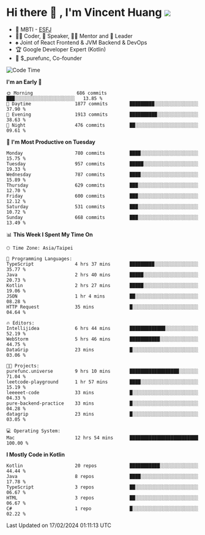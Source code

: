 # Hi there 👋 , I'm Vincent Huang ![](https://komarev.com/ghpvc/?username=Jian-Min-Huang)
- 👀 MBTI - [ESFJ](https://www.16personalities.com/esfj-personality)
- 👨‍💻 Coder, 🎤 Speaker, 👨‍🏫 Mentor and 🚀 Leader
- ♠️ Joint of React Frontend & JVM Backend & DevOps
- 🏆 Google Developer Expert (Kotlin)
- 💼 $_purefunc, Co-founder

<!--START_SECTION:waka-->
![Code Time](http://img.shields.io/badge/Code%20Time-3%2C387%20hrs%2057%20mins-blue)

**I'm an Early 🐤** 

```text
🌞 Morning                686 commits         ███░░░░░░░░░░░░░░░░░░░░░░   13.85 % 
🌆 Daytime                1877 commits        █████████░░░░░░░░░░░░░░░░   37.90 % 
🌃 Evening                1913 commits        ██████████░░░░░░░░░░░░░░░   38.63 % 
🌙 Night                  476 commits         ██░░░░░░░░░░░░░░░░░░░░░░░   09.61 % 
```
📅 **I'm Most Productive on Tuesday** 

```text
Monday                   780 commits         ████░░░░░░░░░░░░░░░░░░░░░   15.75 % 
Tuesday                  957 commits         █████░░░░░░░░░░░░░░░░░░░░   19.33 % 
Wednesday                787 commits         ████░░░░░░░░░░░░░░░░░░░░░   15.89 % 
Thursday                 629 commits         ███░░░░░░░░░░░░░░░░░░░░░░   12.70 % 
Friday                   600 commits         ███░░░░░░░░░░░░░░░░░░░░░░   12.12 % 
Saturday                 531 commits         ███░░░░░░░░░░░░░░░░░░░░░░   10.72 % 
Sunday                   668 commits         ███░░░░░░░░░░░░░░░░░░░░░░   13.49 % 
```


📊 **This Week I Spent My Time On** 

```text
🕑︎ Time Zone: Asia/Taipei

💬 Programming Languages: 
TypeScript               4 hrs 37 mins       █████████░░░░░░░░░░░░░░░░   35.77 % 
Java                     2 hrs 40 mins       █████░░░░░░░░░░░░░░░░░░░░   20.73 % 
Kotlin                   2 hrs 27 mins       █████░░░░░░░░░░░░░░░░░░░░   19.06 % 
JSON                     1 hr 4 mins         ██░░░░░░░░░░░░░░░░░░░░░░░   08.28 % 
HTTP Request             35 mins             █░░░░░░░░░░░░░░░░░░░░░░░░   04.64 % 

🔥 Editors: 
Intellijidea             6 hrs 44 mins       █████████████░░░░░░░░░░░░   52.19 % 
WebStorm                 5 hrs 46 mins       ███████████░░░░░░░░░░░░░░   44.75 % 
DataGrip                 23 mins             █░░░░░░░░░░░░░░░░░░░░░░░░   03.06 % 

🐱‍💻 Projects: 
purefunc.universe        9 hrs 10 mins       ██████████████████░░░░░░░   71.04 % 
leetcode-playground      1 hr 57 mins        ████░░░░░░░░░░░░░░░░░░░░░   15.19 % 
leeeeet-code             33 mins             █░░░░░░░░░░░░░░░░░░░░░░░░   04.33 % 
pure-backend-practice    33 mins             █░░░░░░░░░░░░░░░░░░░░░░░░   04.28 % 
datagrip                 23 mins             █░░░░░░░░░░░░░░░░░░░░░░░░   03.05 % 

💻 Operating System: 
Mac                      12 hrs 54 mins      █████████████████████████   100.00 % 
```

**I Mostly Code in Kotlin** 

```text
Kotlin                   20 repos            ███████████░░░░░░░░░░░░░░   44.44 % 
Java                     8 repos             ████░░░░░░░░░░░░░░░░░░░░░   17.78 % 
TypeScript               3 repos             ██░░░░░░░░░░░░░░░░░░░░░░░   06.67 % 
HTML                     3 repos             ██░░░░░░░░░░░░░░░░░░░░░░░   06.67 % 
C#                       1 repo              █░░░░░░░░░░░░░░░░░░░░░░░░   02.22 % 
```




 Last Updated on 17/02/2024 01:11:13 UTC
<!--END_SECTION:waka-->
